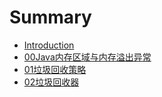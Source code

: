 # Summary

* [Introduction](README.md)
* [00Java内存区域与内存溢出异常](/00javaMemoryAndOutOfMemoryException.md)
* [01垃圾回收策略](01la-ji-hui-shou-ce-lve.md)
* [02垃圾回收器](02la-ji-hui-shou-qi.md)

